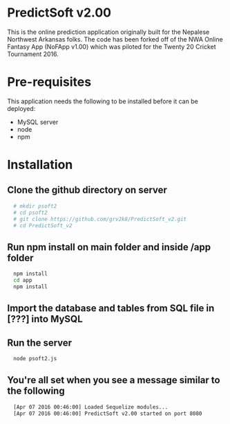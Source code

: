 # PredictSoft v2.00

This is the online prediction application originally built for the Nepalese Northwest Arkansas folks. The code has been forked off of the NWA Online Fantasy App (NoFApp v1.00) which was piloted for the Twenty 20 Cricket Tournament 2016.

# Pre-requisites

This application needs the following to be installed before it can be deployed:
* MySQL server
* node
* npm

# Installation

## Clone the github directory on server

```bash
  # mkdir psoft2
  # cd psoft2
  # git clone https://github.com/grv2k8/PredictSoft_v2.git
  # cd PredictSoft_v2
```
## Run npm install on main folder and inside /app folder
```bash
  npm install
  cd app
  npm install
```

## Import the database and tables from SQL file in [???] into MySQL

## Run the server

```bash
  node psoft2.js
```

## You're all set when you see a message similar to the following

```bash
  [Apr 07 2016 00:46:00] Loaded Sequelize modules...
  [Apr 07 2016 00:46:00] PredictSoft v2.00 started on port 8080
```
